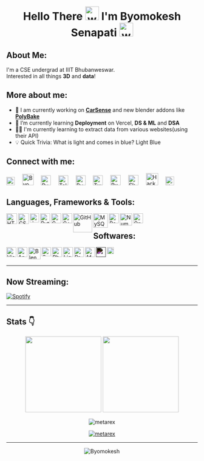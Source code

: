 <div align="center"><h1>Hello There <img alt="wave" src="https://em-content.zobj.net/source/microsoft-teams/363/waving-hand_1f44b.png" width="36">  I'm Byomokesh Senapati <img alt="wave" src="https://emojis.slackmojis.com/emojis/images/1613285697/12806/meow_attention.png?1613285697" width="36"> </h1></div>

## **About Me:**

I'm a CSE undergrad at IIIT Bhubanweswar.<br>
Interested in all things **3D** and **data**!


 


## More about me:

- 🔭 I am currently working on [**CarSense**](https://github.com/metarex21/CarSense) and new blender addons like [**PolyBake**](https://github.com/metarex21/PolyBake) 
- 🌱 I’m currently learning **Deployment** on Vercel, **DS & ML** and **DSA**
- 🐱‍🚀 I'm currently learning to extract data from various websites(using their API)
- 💡 Quick Trivia: What is light and comes in blue? Light Blue

## Connect with me: 
<!-- [Mail](mailto:byomokesh21@gmail.com) | [Telegram](https://t.me/metarex4d) | [LinkedIn](https://www.linkedin.com/in/byomokesh-senapati-12a767201/) | [Instagram](https://www.instagram.com/_.m_e_t_a_r_e_x._/)  -->

<div>
  <a href="https://linktr.ee/metarex_21" target="_blank"><img alt="Linktree" width="22px" src="https://seeklogo.com/images/L/linktree-logo-6FC3ADB679-seeklogo.com.png" /></a>
  &nbsp;&nbsp;&nbsp;
  <a href="mailto:byomosenapati@gmail.com" target="_blank"><img alt="Byomokesh | Gmail" width="30px" src="https://mailmeteor.com/logos/assets/PNG/Gmail_Logo_256px.png" /></a>
  &nbsp;&nbsp;&nbsp;
  <a href="https://www.linkedin.com/in/byomokesh-senapati-12a767201/" target="_blank"><img alt="Byomokesh | LinkedIn" width="26px" src="https://cdn-icons-png.flaticon.com/512/174/174857.png" /></a>
  &nbsp;&nbsp;&nbsp;
  <a href="https://t.me/metarex4d" target="_blank"><img alt="Telegram" width="26px" src="https://upload.wikimedia.org/wikipedia/commons/8/82/Telegram_logo.svg" /></a>
  &nbsp;&nbsp;&nbsp;
  <a href="https://www.instagram.com/_.m_e_t_a_r_e_x._/" target="_blank"><img alt="Byomokesh | Instagram" width="26px" src="https://upload.wikimedia.org/wikipedia/commons/8/82/Instagram_image.png" /></a>
  &nbsp;&nbsp;&nbsp;
  <a href="https://twitter.com/metarex4d" target="_blank"><img alt="Twitter" width="26px" src="https://upload.wikimedia.org/wikipedia/commons/6/6f/Logo_of_Twitter.svg" /></a>
  &nbsp;&nbsp;&nbsp;
  <a href="https://www.behance.net/byomokesenapat" target="_blank"><img alt="Byomokesh | Behance" width="27px" src="https://cdn.freebiesupply.com/logos/large/2x/behance-1-logo-png-transparent.png" /></a>
  &nbsp;&nbsp;&nbsp;
  <a href="https://sketchfab.com/metarex.4d" target="_blank"><img alt="Sketchfab" width="27px" src="https://static.sketchfab.com/img/press/logos/sketchfab-logo.png" /></a>
  &nbsp;&nbsp;&nbsp;
  <a href="https://www.hackerrank.com/Byomokesh?hr_r=1" target="_blank"><img alt="HackerRank" width="32px" src="https://hrcdn.net/fcore/assets/work/header/hackerrank_logo-21e2867566.svg" /></a>
  &nbsp;&nbsp;&nbsp;
  <a href="https://www.kaggle.com/byomokeshsenapati" target="_blank"><img alt="Kaggle" width="23px" src="https://www.vectorlogo.zone/logos/kaggle/kaggle-icon.svg" /></a>
</div>
 


## Languages, Frameworks & Tools:<br />
<!-- HTML CSS python c c++ github js mysql -->

<a href="https://www.w3.org/html/" target="_blank"><img title="HTML5" img align="left" alt="HTML5" width="28px" src="https://www.w3.org/html/logo/downloads/HTML5_Badge_512.png" /></a>

<a href="https://www.w3schools.com/css/" target="_blank"><img title="CSS" img align="left" alt="CSS3" width="28px" src="https://www.vectorlogo.zone/logos/w3_css/w3_css-icon.svg" /></a>
 
 <img title="Javascript" align="left" alt="Javascript" src="https://www.freepnglogos.com/uploads/javascript/javascript-online-logo-for-website-0.png" width="24px">

<a href="https://www.python.org" target="_blank"> <img align="left" img title="Python" alt="Python" width="26px" src="https://upload.wikimedia.org/wikipedia/commons/c/c3/Python-logo-notext.svg" /> </a>

<a href="https://www.cprogramming.com/" target="_blank"> <img title="C" img align="left" alt="C" width="26px" src="https://upload.wikimedia.org/wikipedia/commons/1/18/C_Programming_Language.svg"/> </a>

<a href="https://www.w3schools.com/cpp/" target="_blank"> <img title="C++" img align="left" alt="C++" width="26px" src="https://upload.wikimedia.org/wikipedia/commons/1/18/ISO_C%2B%2B_Logo.svg"/> </a>

<a href="https://github.com/metarex21" target="_blank"><img title="GitHub" img align="left" alt="GitHub" width="50px" src="https://www.logo.wine/a/logo/GitHub/GitHub-Icon-White-Logo.wine.svg" /></a>



<img title="MySQL" align="left" alt="MySQL" src="https://www.svgrepo.com/show/303251/mysql-logo.svg" width="38px" >
 
 <img title="Pandas" img align="left" alt="Pandas" width="26px" src="https://upload.wikimedia.org/wikipedia/commons/2/22/Pandas_mark.svg" />
 
 <img title="NumPy" img align="left" alt="NumPy" width="32px" src="https://user-images.githubusercontent.com/67586773/105040771-43887300-5a88-11eb-9f01-bee100b9ef22.png" />
 
  <img title="OpenCV" img align="left" alt="OpenCV" width="26px" src="https://upload.wikimedia.org/wikipedia/commons/3/32/OpenCV_Logo_with_text_svg_version.svg" />
<br />


## Softwares:

<img align="left" alt="Visual Studio Code" img title="Visual Studio Code" width="26px" src="https://upload.wikimedia.org/wikipedia/commons/9/9a/Visual_Studio_Code_1.35_icon.svg" />

<a href="https://www.anaconda.com/" target="_blank"> <img align="left" img title="Anaconda" alt="Anaconda" width="26px" src="https://www.clipartmax.com/png/full/349-3490136_anaconda-icon-anaconda-python-icon.png" /> </a>


<a href="https://www.blender.org" target="_blank"> <img title="Blender" img align="left" alt="Blender" width="32px" src="https://upload.wikimedia.org/wikipedia/commons/0/0c/Blender_logo_no_text.svg"/> </a>

<a href="https://www.adobe.com/in/products/substance3d-painter.html" target="_blank"> <img title="Substance Painter" img align="left" alt="Substance Painter" width="24px" src="https://cdn.worldvectorlogo.com/logos/substance-painter.svg"/> </a>

<a href="https://www.photoshop.com/en" target="_blank"> <img align="left" img title="Photoshop" alt="Photoshop" width="26px" src="https://upload.wikimedia.org/wikipedia/commons/a/af/Adobe_Photoshop_CC_icon.svg"/> </a>

<a href="https://lightroom.adobe.com/home" target="_blank"> <img align="left" img title="Lightroom" alt="LightRoom" width="26px" src="https://upload.wikimedia.org/wikipedia/commons/b/b6/Adobe_Photoshop_Lightroom_CC_logo.svg" /> </a>

<a href="https://lightroom.adobe.com/hom" target="_blank"> <img align="left" img title="Premiere" alt="Premiere" width="26px" src="https://upload.wikimedia.org/wikipedia/commons/4/40/Adobe_Premiere_Pro_CC_icon.svg" /> </a>

<a href="https://www.adobe.com/in/products/aftereffects.html" target="_blank"> <img align="left" img title="After Effects" alt="Afer Effects" width="26px" src="https://upload.wikimedia.org/wikipedia/commons/c/cb/Adobe_After_Effects_CC_icon.svg" /> </a>

 <a href="https://www.unrealengine.com/en-US" target="_blank"> <img align="left" img title="Unreal Engine" alt="Unreal Engine" width="26px" src="https://www.nicepng.com/png/full/611-6112552_an-error-occurred-unreal-engine-4-icon.png" style="filter: invert(100%); fill: white;" /> </a>

<a href="https://www.figma.com/" target="_blank"> <img align="left" img title="Figma" alt="Figma" width="18px" src="https://upload.wikimedia.org/wikipedia/commons/3/33/Figma-logo.svg" /> </a>






<br />
<br />

---



## Now Streaming:

 [![Spotify](https://showtify21.vercel.app//api/spotify)](https://open.spotify.com/user/dcvxa8wbg6gxbdxgt6fa32veq) 
<br/>

 
 </p>
 
 ---
## **Stats 👇** 

 <p align="center">
  <img src = "https://github-readme-stats.vercel.app/api?username=metarex21&show_icons=true&theme=dark&locale=en" height="200px">
  <img src = "https://github-readme-stats.vercel.app/api/top-langs/?username=metarex21&theme=dark&show_icons=true&layout=compact" height="200px">
</p> 

<div align="center">
<p><img align="center" src="https://github-readme-streak-stats.herokuapp.com/?user=metarex21&theme=dark" alt="metarex" />
<p><a href="https://www.kaggle.com/byomokeshsenapati"><img align="center" src="https://kaggle-card.chienhsiang-hung.eu.org/api/svg?byomokeshsenapati" alt="metarex" /></a>
</p>
<!-- <p><img align="center" src="https://leetcard.jacoblin.cool/metarex21?theme=dark" alt="metarex" /></p> -->
 

<p>
 
</p>
   </div>
  

 ---

<p align="center"> <img src="https://komarev.com/ghpvc/?username=metarex21&label=Profile%20views&color=6805D3&style=flat" alt="Byomokesh" /> </p>
   <div align="center">
